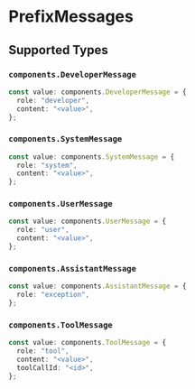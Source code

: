 # PrefixMessages


## Supported Types

### `components.DeveloperMessage`

```typescript
const value: components.DeveloperMessage = {
  role: "developer",
  content: "<value>",
};
```

### `components.SystemMessage`

```typescript
const value: components.SystemMessage = {
  role: "system",
  content: "<value>",
};
```

### `components.UserMessage`

```typescript
const value: components.UserMessage = {
  role: "user",
  content: "<value>",
};
```

### `components.AssistantMessage`

```typescript
const value: components.AssistantMessage = {
  role: "exception",
};
```

### `components.ToolMessage`

```typescript
const value: components.ToolMessage = {
  role: "tool",
  content: "<value>",
  toolCallId: "<id>",
};
```


